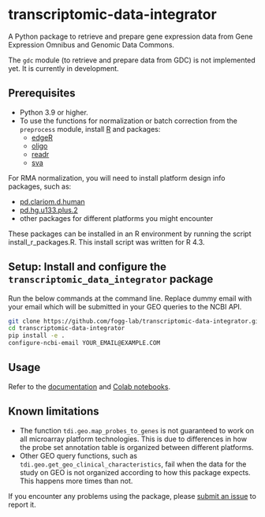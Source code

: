 # transcriptomic-data-integrator
A Python package to retrieve and prepare gene expression data from Gene Expression Omnibus and Genomic Data Commons.

The `gdc` module (to retrieve and prepare data from GDC) is not implemented yet. It is currently in development.

## Prerequisites
- Python 3.9 or higher.
- To use the functions for normalization or batch correction from the `preprocess` module, install [R](https://www.r-project.org/) and packages:
  - [edgeR](https://bioconductor.org/packages/release/bioc/html/edgeR.html)
  - [oligo](https://www.bioconductor.org/packages/release/bioc/html/oligo.html)
  - [readr](https://cran.r-project.org/web/packages/readr/index.html)
  - [sva](https://bioconductor.org/packages/release/bioc/html/sva.html)

For RMA normalization, you will need to install platform design info packages, such as:
  - [pd.clariom.d.human](https://bioconductor.org/packages/release/data/annotation/html/pd.clariom.d.human.html)
  - [pd.hg.u133.plus.2](https://bioconductor.org/packages/release/data/annotation/html/pd.hg.u133.plus.2.html)
  - other packages for different platforms you might encounter

These packages can be installed in an R environment by running the script install_r_packages.R. This install script was written for R 4.3.

## Setup: Install and configure the `transcriptomic_data_integrator` package

Run the below commands at the command line. Replace dummy email with your email which will be submitted in your GEO queries to the NCBI API.
```zsh
git clone https://github.com/fogg-lab/transcriptomic-data-integrator.git
cd transcriptomic-data-integrator
pip install -e .
configure-ncbi-email YOUR_EMAIL@EXAMPLE.COM
```

## Usage

Refer to the [documentation](https://github.com/fogg-lab/transcriptomic-data-integrator/blob/main/DOCUMENTATION.md) and [Colab notebooks](https://github.com/fogg-lab/transcriptomic-data-integrator/tree/main/notebooks).

## Known limitations

- The function `tdi.geo.map_probes_to_genes` is not guaranteed to work on all microarray platform technologies. This is due to differences in how the probe set annotation table is organized between different platforms.
- Other GEO query functions, such as `tdi.geo.get_geo_clinical_characteristics`, fail when the data for the study on GEO is not organized according to how this package expects. This happens more times than not.

If you encounter any problems using the package, please [submit an issue](https://github.com/fogg-lab/transcriptomic-data-integrator/issues/new) to report it.
